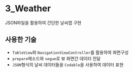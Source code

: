 #  3_Weather
JSON파일을 활용하여 간단한 날씨앱 구현

## 사용한 기술
- `TableView`와 `NavigationViewController`를 활용하여 화면구성
- `prepare`메소드와 `segue`로 뷰 화면간 데이터 전달
- `JSON`형식의 날씨 데이터들을 `Codable`을 사용하여 데이터 표현

